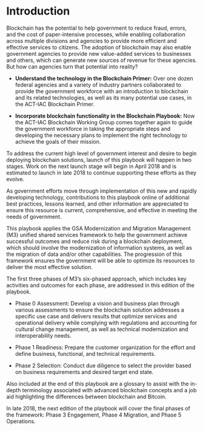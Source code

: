 # Introduction

Blockchain has the potential to help government to reduce fraud, errors, and the cost of paper-intensive processes, while enabling collaboration across multiple divisions and agencies to provide more efficient and effective services to citizens. The adoption of blockchain may also enable government agencies to provide new value-added services to businesses and others, which can generate new sources of revenue for these agencies. But how can agencies turn that potential into reality?

* **Understand the technology in the Blockchain Primer:** Over one dozen federal agencies and a variety of industry partners collaborated to provide the government workforce with an introduction to blockchain and its related technologies, as well as its many potential use cases, in the ACT-IAC Blockchain Primer.  

* **Incorporate blockchain functionality in the Blockchain Playbook:** Now the ACT-IAC Blockchain Working Group comes together again to guide the government workforce in taking the appropriate steps and developing the necessary plans to implement the right technology to achieve the goals of their mission.  

To address the current high level of government interest and desire to begin deploying blockchain solutions, launch of this playbook will happen in two stages.  Work on the next launch stage will begin in April 2018 and is estimated to launch in late 2018 to continue supporting these efforts as they evolve.

As government efforts move through implementation of this new and rapidly developing technology, contributions to this playbook online of additional best practices, lessons learned, and other information are appreciated to ensure this resource is current, comprehensive, and effective in meeting the needs of government.

This playbook applies the GSA Modernization and Migration Management (M3) unified shared services framework to help the government achieve successful outcomes and reduce risk during a blockchain deployment, which should involve the modernization of information systems, as well as the migration of data and/or other capabilities. The progression of this framework ensures the government will be able to optimize its resources to deliver the most effective solution.

The first three phases of M3’s six-phased approach, which includes key activities and outcomes for each phase, are addressed in this edition of the playbook.  

* Phase 0 Assessment: Develop a vision and business plan through various assessments to ensure the blockchain solution addresses a specific use case and delivers results that optimize services and operational delivery while complying with regulations and accounting for cultural change management, as well as technical modernization and interoperability needs.

* Phase 1 Readiness: Prepare the customer organization for the effort and define business, functional, and technical requirements.

* Phase 2 Selection: Conduct due diligence to select the provider based on business requirements and desired target end state.

Also included at the end of this playbook are a glossary to assist with the in-depth terminology associated with advanced blockchain concepts and a job aid highlighting the differences between blockchain and Bitcoin. 

In late 2018, the next edition of the playbook will cover the final phases of the framework: Phase 3 Engagement, Phase 4 Migration, and Phase 5 Operations.
